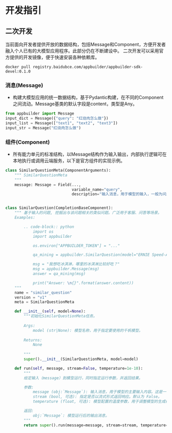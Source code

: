 # 开发指引

## 二次开发
当前面向开发者提供开放的数据结构，包括Message和Component，方便开发者融入个人已有的大模型应用程序。此部分仍在不断建设中。
二次开发可以采用官方提供的开发镜像，便于快速安装各种依赖库。
``` shell
docker pull registry.baidubce.com/appbuilder/appbuilder-sdk-devel:0.1.0
```

### 消息(Message)
- 构建大模型应用的统一数据结构，基于Pydantic构建，在不同的Component之间流动。Message基类的默认字段是content，类型是Any。
```python
from appbuilder import Message
input_dict = Message({"query": "红烧肉怎么做"})
input_list = Message(["text1", "text2", "text3"])
input_str = Message("红烧肉怎么做")
```

### 组件(Component)
- 所有能力单元的标准结构，以Message结构作为输入输出，内部执行逻辑可在本地执行或调用云端服务，以下是官方组件的实现示例。
```python
class SimilarQuestionMeta(ComponentArguments):
    """ SimilarQuestionMeta
    """
    message: Message = Field(..., 
                             variable_name="query", 
                             description="输入消息，用于模型的输入，一般为问题。")


class SimilarQuestion(CompletionBaseComponent):
    """ 基于输入的问题, 挖掘出与该问题相关的类似问题。广泛用于客服、问答等场景。
    Examples:

        .. code-block:: python
            import os
            import appbuilder

            os.environ["APPBUILDER_TOKEN"] = "..."

            qa_mining = appbuilder.SimilarQuestion(model="ERNIE Speed-AppBuilder")

            msg = "我想吃冰淇淋，哪里的冰淇淋比较好吃？"
            msg = appbuilder.Message(msg)
            answer = qa_mining(msg)

            print("Answer: \n{}".format(answer.content))
    """
    name = "similar_question"
    version = "v1"
    meta = SimilarQuestionMeta

    def __init__(self, model=None):
        """初始化SimilarQuestionMeta任务。
        
        Args:
            model (str|None): 模型名称，用于指定要使用的千帆模型。
        
        Returns:
            None
        
        """
        super().__init__(SimilarQuestionMeta, model=model)

    def run(self, message, stream=False, temperature=1e-10):
        """
        给定输入（message）到模型运行，同时指定运行参数，并返回结果。

        参数:
            message (obj:`Message`): 输入消息，用于模型的主要输入内容。这是一个必需的参数。
            stream (bool, 可选): 指定是否以流式形式返回响应。默认为 False。
            temperature (float, 可选): 模型配置的温度参数，用于调整模型的生成概率。取值范围为 0.0 到 1.0，其中较低的值使生成更确定性，较高的值使生成更多样性。默认值为 1e-10。

        返回:
            obj:`Message`: 模型运行后的输出消息。
        """
        return super().run(message=message, stream=stream, temperature=temperature)
```